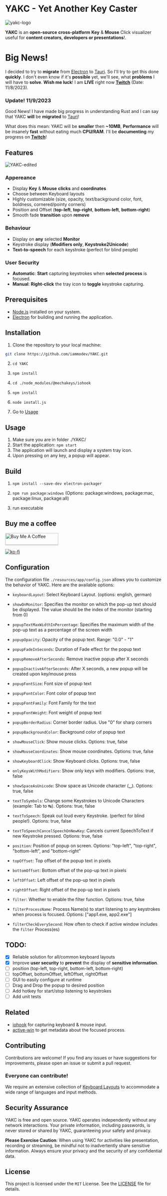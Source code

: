 # YAKC - Yet Another Key Caster

![yakc-logo](https://github.com/iammodev/YAKC/assets/89686923/d776922e-ebb8-42b0-b49f-c516d52957ae)

**YAKC** is an **open-source** **cross-platform** **Key** & **Mouse** Click visualizer useful for **content creators, developers or presentations**!.

# Big News!

I decided to try to **migrate** from [Electron](https://www.electronjs.org/) to [Tauri](https://tauri.app). So I'll try to get this done **quickly**. I don't even know if it's **possible** yet, we'll see, what **problems** I will have to **solve**. **Wish me luck**! I am **LIVE** right now **[Twitch](https://www.twitch.tv/iammodev)** (Date: 11/8/2023).

### Update! 11/9/2023

Good News! I have made big progress in understanding Rust and I can say that YAKC **will** be **migrated** to [Tauri](https://tauri.app)!

What does this mean: YAKC will be **smaller** then **~10MB**, **Performance** will be insanely **fast** without eating much **CPU/RAM**. I'll be **documenting** my progress on **[Twitch](https://www.twitch.tv/iammodev)**!

## Features

![YAKC-edited](https://github.com/iammodev/YAKC/assets/89686923/1b650c0b-bf86-47f6-afad-cfc072eb59c9)

### Appereance

- Display **Key** & **Mouse** **clicks** and **coordinates**
- Choose between Keyboard layouts
- Highly customizable (size, opacity, text/background color, font, boldness, cornered/pointy corners)
- Position and Offset (**top-left**, **top-right**, **bottom-left**, **bottom-right**)
- Smooth fade **transition** upon **remove**

### Behaviour

- Display on **any** selected **Monitor**
- Keystroke display (**Modifiers only**, **Keystroke2Unicode**)
- **Text-to-speech** for each keystroke (perfect for blind people)

### User Security

- **Automatic**: **Start** capturing keystrokes when **selected process** is focused.
- **Manual**: **Right-click** the tray icon to **toggle** keystroke capturing.

## Prerequisites

- [Node.js](https://nodejs.org/) installed on your system.
- [Electron](https://www.electronjs.org/) for building and running the application.

## Installation

1. Clone the repository to your local machine:

```bash
git clone https://github.com/iammodev/YAKC.git
```

2. `cd YAKC`

3. `npm install`

4. `cd ./node_modules/@mechakeys/iohook`

5. `npm install`

6. `node install.js`

7. Go to [Usage](#usage)

## Usage

1. Make sure you are in folder ./YAKC/
2. Start the application: `npm start`
3. The application will launch and display a system tray icon.
4. Upon pressing on any key, a popup will appear.

## Build

1. `npm install --save-dev electron-packager`

2. `npm run package:windows` (Options: package:windows, package:mac, package:linux, package:all)

3. run executable

## Buy me a coffee

<a href="https://www.buymeacoffee.com/iammodev" target="_blank"><img src="https://www.buymeacoffee.com/assets/img/custom_images/orange_img.png" alt="Buy Me A Coffee" style="height: 37px !important;width: 170px !important;box-shadow: 0px 3px 2px 0px rgba(190, 190, 190, 0.5) !important;-webkit-box-shadow: 0px 3px 2px 0px rgba(190, 190, 190, 0.5) !important;" ></a>

[![ko-fi](https://ko-fi.com/img/githubbutton_sm.svg)](https://ko-fi.com/iammodev)

## Configuration

The configuration file `./resources/app/config.json` allows you to customize the behavior of YAKC. Here are the available options:

- `keyboardLayout`: Select Keyboard Layout. (options: english, german)

- `showOnMonitor`: Specifies the monitor on which the pop-up text should be displayed. The value should be the index of the monitor (starting from 0)

- `popupTextMaxWidthInPercentage`: Specifies the maximum width of the pop-up text as a percentage of the screen width

- `popupOpacity`: Opacity of the popup text. Range: "0.0" - "1"

- `popupFadeInSeconds`: Duration of Fade effect for the popup text

- `popupRemoveAfterSeconds`: Remove inactive popup after X seconds

- `popupInactiveAfterSeconds`: After X seconds, a new popup will be created upon key/mouse press

- `popupFontSize`: Font size of popup text

- `popupFontColor`: Font color of popup text

- `popupFontFamily`: Font Family for the text

- `popupFontWeight`: Font weight of popup text

- `popupBorderRadius`: Corner border radius. Use "0" for sharp corners

- `popupBackgroundColor`: Background color of popup text

- `showMouseClick`: Show mouse clicks. Options: true, false

- `showMouseCoordinates`: Show mouse coordinates. Options: true, false

- `showKeyboardClick`: Show Keyboard clicks. Options: true, false

- `onlyKeysWithModifiers`: Show only keys with modifiers. Options: true, false

- `showSpaceAsUnicode`: Show space as Unicode character (␣). Options: true, false

- `textToSymbols`: Change some Keystrokes to Unicode Characters (example: Tab to ↹). Options: true, false

- `textToSpeech`: Speak out loud every Keystroke. (perfect for blind people!). Options: true, false

- `textToSpeechCancelSpeechOnNewKey`: Cancels current SpeechToText if new Keystroke pressed. Options: true, false

- `position`: Position of popup on screen. Options: "top-left", "top-right", "bottom-left", and "bottom-right"

- `topOffset`: Top offset of the popup text in pixels

- `bottomOffset`: Bottom offset of the pop-up text in pixels

- `leftOffset`: Left offset of the pop-up text in pixels

- `rightOffset`: Right offset of the pop-up text in pixels

- `filter`: Whether to enable the filter function. Options: true, false

- `filterProcessName`: Process Name(s) to start listening to any keystrokes when process is focused. Options: ["app1.exe, app2.exe"]

- `filterCheckEverySecond`: How often to check if active window includes the `filter` Process(es)

## TODO:

- [x] Reliable solution for all/common keyboard layouts
- [x] Improve **user security** to **prevent** the display of **sensitive information**.
- [ ] position (top-left, top-right, bottom-left, bottom-right)
- [ ] topOffset, bottomOffset, leftOffset, rightOffset
- [ ] GUI to easily configure at runtime
- [ ] Drag and Drop the popup to desired position
- [ ] Add hotkey for start/stop listening to keystrokes
- [ ] Add unit tests

## Related

- [iohook](https://github.com/mechakeys/iohook) for capturing keyboard & mouse input.
- [active-win](https://github.com/sindresorhus/active-win) to get metadata about the focused process.

## Contributing

Contributions are welcome! If you find any issues or have suggestions for improvements, please open an issue or submit a pull request.

### Everyone can contribute!

We require an extensive collection of [Keyboard Layouts](./src/keyboardLayouts/) to accommodate a wide range of languages and input methods.

## Security Assurance

YAKC is free and open source. YAKC operates independently without any network interactions. Your private information, including passwords, is never stored or shared by YAKC, guaranteeing your safety and privacy.

**Please Exercise Caution**: When using YAKC for activities like presentation, recording or streaming, be mindful not to inadvertently share sensitive information. Always ensure your privacy and the security of any confidential data.

## License

This project is licensed under the `MIT` License. See the [LICENSE](LICENSE) file for details.
